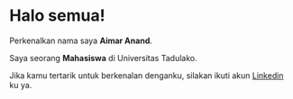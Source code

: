 # Halo semua! 

Perkenalkan nama saya **Aimar Anand**.

Saya seorang **Mahasiswa** di Universitas Tadulako.

Jika kamu tertarik untuk berkenalan denganku, silakan ikuti akun [Linkedin](www.linkedin.com/in/aimar-anand-a2b66923/) ku ya.
<!--
**imar6teen/imar6teen** is a ✨ _special_ ✨ repository because its `README.md` (this file) appears on your GitHub profile.

Here are some ideas to get you started:

- 🔭 I’m currently working on ...
- 🌱 I’m currently learning ...
- 👯 I’m looking to collaborate on ...
- 🤔 I’m looking for help with ...
- 💬 Ask me about ...
- 📫 How to reach me: ...
- 😄 Pronouns: ...
- ⚡ Fun fact: ...
-->
